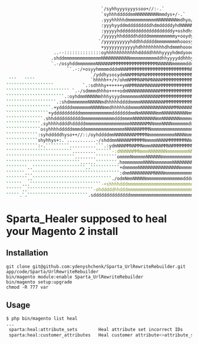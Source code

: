 ```sh

                                    `/syhhyyysyyyssoo+//:-.`
                                    `syhhhdddddmmNNNNNNNNNmmdys+/-.`
                                    .yyyhhhhhdmmmmmmmmmmmNNNNNNNNmdhyo/-.`
                                    :yyyhyyddmdddddddddhdmdddddyhdNNNNNNmhyo/-`
                                    :yyyyyhddddddddddddddddddddy+oshdhshdmNNmdy+-
                                    /yyyyyhhdddddhddddmmmmmmmmmmy+ooydyssyyyhhy-`
                                   `/yyyyyyyyyyhddhhdddddmmmmmmmmhooosyyysssss-
                                    +yyyyyyyyyyyyhdhhhhhhhhhdhdmmmhooooooosys.
                  ..--::::::::::::::oyhhhhhhhhhhhhdddddhhhhyyyyhdmdyoooooosyo
                 .shddmmmmmmmmmmmmmmNNNNNNNNNNNmmmmmmmmmmddhhyyyyddhhhyyhhhoo               ``
                 `.-/osyhddmmmmmmmNNNNNNMMMMMMMMMMMMMMMMMNNNNNNmmmmmddddddhs+              `
                       ``.-:/+osyyhmmmmdddmNNNMMMMMMMMMMMMMMMMMMMMMMMNNNNNmmdyso+/:--.`     ```
                                `/yddhysosydmNNMMMNMNMMMMMMMMMMMMMMMMMMMNNNNmmmmmmmmddhyso/:.````
 ```   ````                     `hhhhh++/+/ohmNMMMNNMNMNNNNMMMMMMMMMMMMNNmmmmmmmmmmmmmmmmmmddyo````
``````````````````           `.:sdhhhy++++++ymNMMNNNMNNNNNMMMMMMMMMMMMMNm/:://+++ooosssssssso+:`````
```````````````````````` `.-/sdmmmdhhho++++odmNNNNNNNNNNNNMMMMMMMMMMMMMNh                     ``````
``````````````````````.:oyhdmmNNNNNmhhhysyydmmmmmmmNNNNNNNMMMMMMMMMMMMMNo                     ``````
```````````````````.:shdmmmmmmmNNNNNmdhhhhhddddmmmmNNNNNNNNNMMMMMMMMMMMNs                      `````
`````````````````.+ydddddmmmmmmmNNNNNmmdhhhhhddmmmmNNNNNNNNNNNNMMNNNNNNms                      `````
````````````````+yddddddddddmmmmmmmmmmmmdddddddmmNmNNNNNNmmNNNNNNNNNNmmmy                       ````
``````````````.shhdddddddddddmmmmmmmmmmmmdddmmmmNNNNNNNNNmmNNNNNNNmmmmdms                        ```
`````````````.syhhhhddddhdddddmmmmmmmmmmmmmmmmmNNNNNNMNNmmmNNNNmmmmmmdmm/                          `
`````````````osyhhhhdddddmmmddmmmmmmmmmmmmmmmNNNNNNMMMNmmmmmmmmmmmmmmmmd`
````````````:syhdddddhyso++//::/oyhddddmmNNNNNNNNMMMMNmmmmmmmmmmNNNNmmm/
````````````shyhhys+:.`...........-/shddmmNNNNNMMMMMNmmmmNNNNMMMMMMMNNd.
````````````:-.`````````..........```.:ydmNNNMMNNMMNmmmNNNNMMNNMMMMMMMNh`
`````````````````````````.........``````-:dNNNNNMMNmmmNNNNNNNmmmmmmmmNNN+
``````````````````````````........````````ommmmNmmmmmNNNNNNmmmmmmmmmmmmmdo-`
````````````````````````````......````````.hmmmmmmmmNNNNmmmmmmmNNNNNNNNmmmmy::.
````````..````````````````````..```````````+dmmmmmNNNNNNNNNNNNNNNNmmmmmdddddddy-`
```````...`````````````````````````````````:dmmNNNNNNNNMNNNNmmmmmmmmmmmdddddddhhyo:`
````````..``````````````````````````````./odmNmmNNNNNmmmmmmmmmmmmmmddddddddhhhhhhhhhs:`
``````...```````````````````````````-+shhhhdddmmmmmmmmmmmmmmmmmmmmmmmmdddddddhhhhhhhdNh/`` `
``````..`````````````````````````-ohdddddhhdddmmmmmmmmmmmmmmmmmmmmmmmmmmmmmmddhhhhhhhdNNh+-````
`````.`.```````````````````````.sddddddddddddddmmmmmmmmmmmmmmmmmmmmmmmmmmmmmddddhhhhhhdmNmdy/.```
```

# Sparta_Healer supposed to heal your Magento 2 install

## Installation
```
git clone git@github.com:ydenyshchenk/Sparta_UrlRewriteRebuilder.git app/code/Sparta/UrlRewriteRebuilder
bin/magento module:enable Sparta_UrlRewriteRebuilder
bin/magento setup:upgrade
chmod -R 777 var
```

## Usage
```sh
$ php bin/magento list heal
...
 sparta:heal:attribute_sets        Heal attribute set incorrect IDs
 sparta:heal:customer_attributes   Heal customer attribute<>attribute_set links
```
